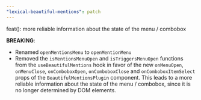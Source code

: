 ```yaml
---
"lexical-beautiful-mentions": patch
---
```


feat(): more reliable information about the state of the menu / combobox

**BREAKING**:
- Renamed `openMentionsMenu` to `openMentionMenu`
- Removed the `isMentionsMenuOpen` and `isTriggersMenuOpen` functions from the `useBeautifulMentions` hook in favor of the new `onMenuOpen`, `onMenuClose`, `onComboboxOpen`, `onComboboxClose` and `onComboboxItemSelect` props of the `BeautifulMentionsPlugin` component. This leads to a more reliable information about the state of the menu / combobox, since it is no longer determined by DOM elements.
